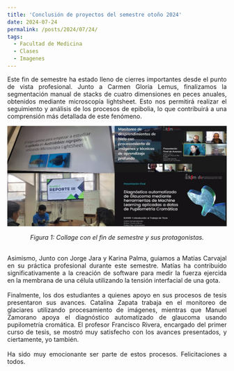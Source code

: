 ```yaml
---
title: 'Conclusión de proyectos del semestre otoño 2024'
date: 2024-07-24
permalink: /posts/2024/07/24/
tags:
  - Facultad de Medicina
  - Clases
  - Imagenes
---
```

<div style="text-align: justify;">Este fin de semestre ha estado lleno de cierres importantes desde el punto de vista profesional. Junto a Carmen Gloria Lemus, finalizamos la segmentación manual de stacks de cuatro dimensiones en peces anuales, obtenidos mediante microscopía lightsheet. Esto nos permitirá realizar el seguimiento y análisis de los procesos de epibolia, lo que contribuirá a una comprensión más detallada de este fenómeno.</div>
<p align="center">
  <p align="center">
  <img src="/files/2407_01.jpg" alt="Collage con el fin de semestre y sus protagonistas">
</p>
<p align="center">
  <em>Figura 1: Collage con el fin de semestre y sus protagonistas.</em>
</p>
<br>
<div style="text-align: justify;">Asimismo, Junto con Jorge Jara y Karina Palma, guiamos a Matías Carvajal en su práctica profesional durante este semestre. Matías ha contribuido significativamente a la creación de software para medir la fuerza ejercida en la membrana de una célula utilizando la tensión interfacial de una gota.</div>
<br>
<div style="text-align: justify;">Finalmente, los dos estudiantes a quienes apoyo en sus procesos de tesis presentaron sus avances. Catalina Zapata trabaja en el monitoreo de glaciares utilizando procesamiento de imágenes, mientras que Manuel Zamorano apoya el diagnóstico automatizado de glaucoma usando pupilometría cromática. El profesor Francisco Rivera, encargado del primer curso de tesis, se mostró muy satisfecho con los avances presentados, y ciertamente, yo también.</div>
<br>
<div style="text-align: justify;">Ha sido muy emocionante ser parte de estos procesos. Felicitaciones a todos.</div>
